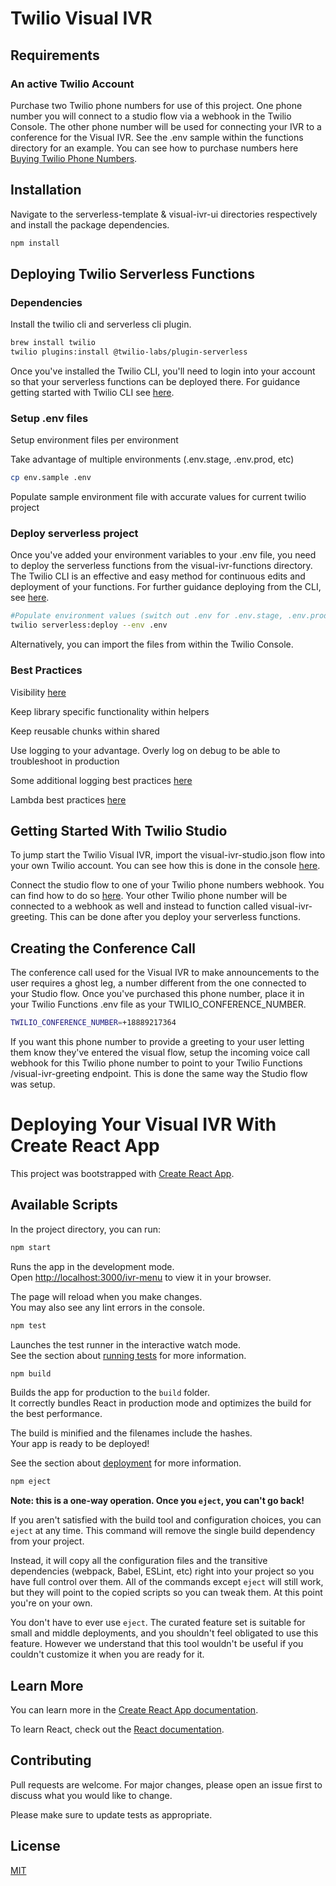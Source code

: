 # Twilio Visual IVR

## Requirements

### An active Twilio Account 

Purchase two Twilio phone numbers for use of this project. One phone number you will connect to a studio flow via a webhook in the Twilio Console. The other phone number will be used for connecting your IVR to a conference for the Visual IVR. See the .env sample within the functions directory for an example. You can see how to purchase numbers here [Buying Twilio Phone Numbers](https://support.twilio.com/hc/en-us/articles/223135247-How-to-Search-for-and-Buy-a-Twilio-Phone-Number-from-Console).

## Installation

Navigate to the serverless-template & visual-ivr-ui directories respectively and install the package dependencies.

```bash
npm install
```

## Deploying Twilio Serverless Functions 

### Dependencies

Install the twilio cli and serverless cli plugin. 

```bash
brew install twilio
twilio plugins:install @twilio-labs/plugin-serverless
```

Once you've installed the Twilio CLI, you'll need to login into your account so that your serverless functions can be deployed there. For guidance getting started with Twilio CLI see [here](https://www.twilio.com/docs/twilio-cli/quickstart).  

### Setup .env files

Setup environment files per environment

Take advantage of multiple environments (.env.stage, .env.prod, etc)

```bash
cp env.sample .env
```

Populate sample environment file with accurate values for current twilio project

### Deploy serverless project

Once you've added your environment variables to your .env file, you need to deploy the serverless functions from the visual-ivr-functions directory. The Twilio CLI is an effective and easy method for continuous edits and deployment of your functions. For further guidance deploying from the CLI, see [here](https://www.twilio.com/docs/labs/serverless-toolkit/deploying).

```bash
#Populate environment values (switch out .env for .env.stage, .env.prod, etc)
twilio serverless:deploy --env .env
```

Alternatively, you can import the files from within the Twilio Console. 

### Best Practices

Visibility [here](https://www.twilio.com/docs/runtime/functions-assets-api/api/understanding-visibility-public-private-and-protected-functions-and-assets)

Keep library specific functionality within helpers

Keep reusable chunks within shared

Use logging to your advantage. Overly log on debug to be able to troubleshoot in production

Some additional logging best practices [here](https://blog.bitsrc.io/logging-best-practices-for-node-js-applications-8a0a5969b94c)

Lambda best practices [here](https://docs.aws.amazon.com/lambda/latest/dg/best-practices.html)


## Getting Started With Twilio Studio

To jump start the Twilio Visual IVR, import the visual-ivr-studio.json flow into your own Twilio account. You can see how this is done in the console [here](https://www.twilio.com/docs/studio/user-guide#importing-flow-data). 

Connect the studio flow to one of your Twilio phone numbers webhook. You can find how to do so [here](https://www.twilio.com/docs/runtime/quickstart/serverless-functions-receive-a-call#set-a-function-as-a-webhook). Your other Twilio phone number will be connected to a webhook as well and instead to function called visual-ivr-greeting. This can be done after you deploy your serverless functions.

## Creating the Conference Call

The conference call used for the Visual IVR to make announcements to the user requires a ghost leg, a number different from the one connected to your Studio flow. Once you've purchased this phone number, place it in your Twilio Functions .env file as your TWILIO_CONFERENCE_NUMBER. 

```bash
TWILIO_CONFERENCE_NUMBER=+18889217364
```

If you want this phone number to provide a greeting to your user letting them know they've entered the visual flow, setup the incoming voice call webhook for this Twilio phone number to point to your Twilio Functions /visual-ivr-greeting endpoint. This is done the same way the Studio flow was setup.

# Deploying Your Visual IVR With Create React App

This project was bootstrapped with [Create React App](https://github.com/facebook/create-react-app).

## Available Scripts

In the project directory, you can run:

```bash 
npm start
```

Runs the app in the development mode.\
Open [http://localhost:3000/ivr-menu](http://localhost:3000/ivr-menu) to view it in your browser.

The page will reload when you make changes.\
You may also see any lint errors in the console.

```bash 
npm test
```
Launches the test runner in the interactive watch mode.\
See the section about [running tests](https://facebook.github.io/create-react-app/docs/running-tests) for more information.

```bash 
npm build
```
Builds the app for production to the `build` folder.\
It correctly bundles React in production mode and optimizes the build for the best performance.

The build is minified and the filenames include the hashes.\
Your app is ready to be deployed!

See the section about [deployment](https://facebook.github.io/create-react-app/docs/deployment) for more information.

```bash 
npm eject
```
**Note: this is a one-way operation. Once you `eject`, you can't go back!**

If you aren't satisfied with the build tool and configuration choices, you can `eject` at any time. This command will remove the single build dependency from your project.

Instead, it will copy all the configuration files and the transitive dependencies (webpack, Babel, ESLint, etc) right into your project so you have full control over them. All of the commands except `eject` will still work, but they will point to the copied scripts so you can tweak them. At this point you're on your own.

You don't have to ever use `eject`. The curated feature set is suitable for small and middle deployments, and you shouldn't feel obligated to use this feature. However we understand that this tool wouldn't be useful if you couldn't customize it when you are ready for it.

## Learn More

You can learn more in the [Create React App documentation](https://facebook.github.io/create-react-app/docs/getting-started).

To learn React, check out the [React documentation](https://reactjs.org/).




## Contributing
Pull requests are welcome. For major changes, please open an issue first to discuss what you would like to change.

Please make sure to update tests as appropriate.

## License
[MIT](https://choosealicense.com/licenses/mit/)